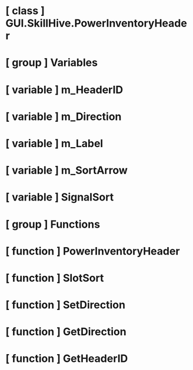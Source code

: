 # [ class ] GUI.SkillHive.PowerInventoryHeader

# [ group ] Variables

# [ variable ] m_HeaderID

# [ variable ] m_Direction

# [ variable ] m_Label

# [ variable ] m_SortArrow

# [ variable ] SignalSort

# [ group ] Functions

# [ function ] PowerInventoryHeader

# [ function ] SlotSort

# [ function ] SetDirection

# [ function ] GetDirection

# [ function ] GetHeaderID

